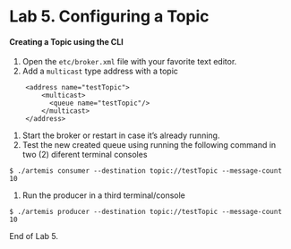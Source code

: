 Lab 5. Configuring a Topic
===
#### Creating a Topic using the CLI
1. Open the `etc/broker.xml` file with your favorite text editor.
1. Add a `multicast` type address with a topic
```
    <address name="testTopic">
        <multicast>
          <queue name="testTopic"/>
        </multicast>
    </address>
```
1. Start the broker or restart in case it’s already running.
1. Test the new created queue using running the following command in two (2) diferent terminal consoles
```
$ ./artemis consumer --destination topic://testTopic --message-count 10
```
1. Run the producer in a third terminal/console
```
$ ./artemis producer --destination topic://testTopic --message-count 10
```

End of Lab 5.
